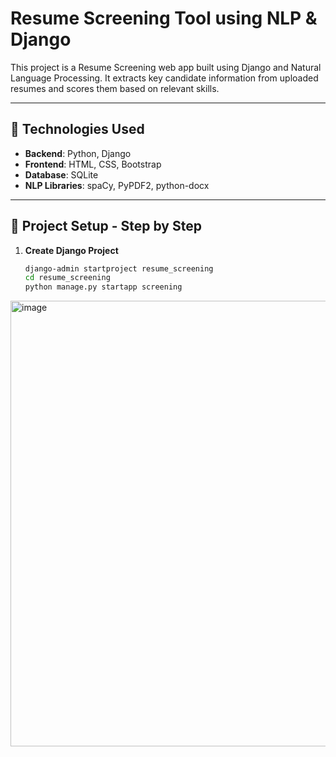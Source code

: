 # Resume Screening Tool using NLP & Django

This project is a Resume Screening web app built using Django and Natural Language Processing. It extracts key candidate information from uploaded resumes and scores them based on relevant skills.

---

## 🔧 Technologies Used
- **Backend**: Python, Django
- **Frontend**: HTML, CSS, Bootstrap
- **Database**: SQLite
- **NLP Libraries**: spaCy, PyPDF2, python-docx

---

## 📂 Project Setup - Step by Step

1. **Create Django Project**
   ```bash
   django-admin startproject resume_screening
   cd resume_screening
   python manage.py startapp screening
<img width="1579" height="713" alt="image" src="https://github.com/user-attachments/assets/79445758-2dfc-4ea0-9cc3-3a38395d0288" />

